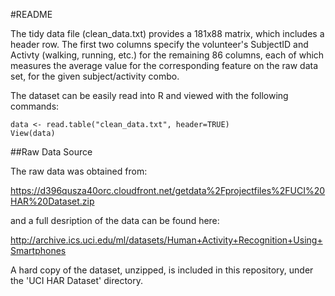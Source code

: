 #README

The tidy data file (clean_data.txt) provides a 181x88 matrix, which includes a header row. The first two columns specify the volunteer's SubjectID and Activty (walking, running, etc.) for the remaining 86 columns, each of which measures the average value for the corresponding feature on the raw data set, for the given subject/activity combo.

The dataset can be easily read into R and viewed with the following commands:

```
data <- read.table("clean_data.txt", header=TRUE)
View(data)
```

##Raw Data Source

The raw data was obtained from:

<a>https://d396qusza40orc.cloudfront.net/getdata%2Fprojectfiles%2FUCI%20HAR%20Dataset.zip</a>

and a full desription of the data can be found here:

<a>http://archive.ics.uci.edu/ml/datasets/Human+Activity+Recognition+Using+Smartphones</a>

A hard copy of the dataset, unzipped, is included in this repository, under the 'UCI HAR Dataset' directory.
